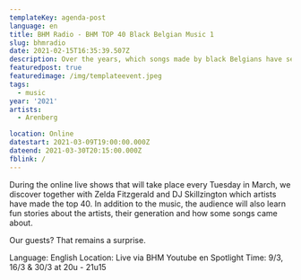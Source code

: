 ```yaml
---
templateKey: agenda-post
language: en
title: BHM Radio - BHM TOP 40 Black Belgian Music 1
slug: bhmradio
date: 2021-02-15T16:35:39.507Z
description: Over the years, which songs made by black Belgians have settled into the collective memory and cultural archive of all of us?
featuredpost: true
featuredimage: /img/templateevent.jpeg
tags:
  - music
year: '2021'
artists:
  - Arenberg

location: Online
datestart: 2021-03-09T19:00:00.000Z
dateend: 2021-03-30T20:15:00.000Z
fblink: /
---
```



During the online live shows that will take place every Tuesday in March, we discover together with Zelda Fitzgerald and DJ Skillzington which artists have made the top 40. In addition to the music, the audience will also learn fun stories about the artists, their generation and how some songs came about.

Our guests? That remains a surprise.

Language: English
Location: Live via BHM Youtube en Spotlight
Time: 9/3, 16/3 & 30/3  at 20u - 21u15
